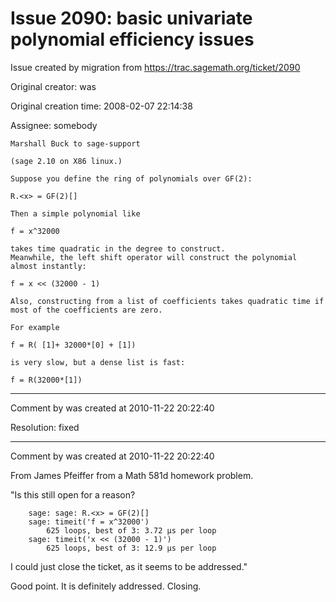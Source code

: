 # Issue 2090: basic univariate polynomial efficiency issues

Issue created by migration from https://trac.sagemath.org/ticket/2090

Original creator: was

Original creation time: 2008-02-07 22:14:38

Assignee: somebody


```
Marshall Buck to sage-support

(sage 2.10 on X86 linux.)

Suppose you define the ring of polynomials over GF(2):

R.<x> = GF(2)[]

Then a simple polynomial like

f = x^32000

takes time quadratic in the degree to construct.
Meanwhile, the left shift operator will construct the polynomial
almost instantly:

f = x << (32000 - 1)

Also, constructing from a list of coefficients takes quadratic time if
most of the coefficients are zero.

For example

f = R( [1]+ 32000*[0] + [1])

is very slow, but a dense list is fast:

f = R(32000*[1])
```



---

Comment by was created at 2010-11-22 20:22:40

Resolution: fixed


---

Comment by was created at 2010-11-22 20:22:40

From James Pfeiffer  from a Math 581d homework problem.

"Is this still open for a reason?

```
    sage: sage: R.<x> = GF(2)[]
    sage: timeit('f = x^32000')
        625 loops, best of 3: 3.72 µs per loop
    sage: timeit('x << (32000 - 1)')
        625 loops, best of 3: 12.9 µs per loop
```

 I could just close the ticket, as it seems to be addressed."

Good point.  It is definitely addressed. Closing.
